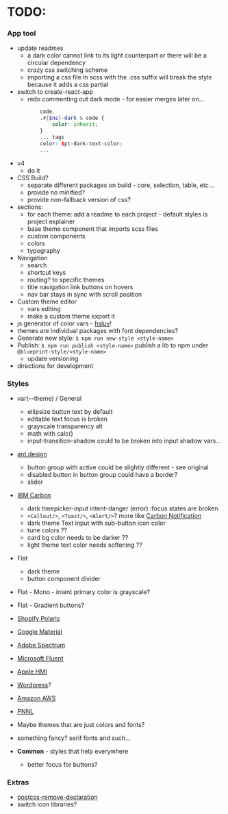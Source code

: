 # TODO:

### App tool
- update readmes
  - a dark color cannot link to its light counterpart or there will be a circular dependency
  - crazy css switching scheme
  - importing a css file in scss with the .css suffix will break the style because it adds a css partial
- switch to create-react-app
  - redo commenting out dark mode - for easier merges later on...
    ```scss
        code,
        .#{$ns}-dark & code {
            color: inherit;
        }
        ... tags
        color: $pt-dark-text-color;
        ...

    ```
- v4
  - do it
- CSS Build?
  - separate different packages on build - core, selection, table, etc...
  - provide no minified?
  - provide non-fallback version of css?
- sections:
  - for each theme: add a readme to each project - default styles is project explainer
  - base theme component that imports scss files
  - custom components
  - colors
  - typography
- Navigation
  - search
  - shortcut keys
  - routing? to specific themes
  - title navigation link buttons on hovers
  - nav bar stays in sync with scroll position
- Custom theme editor
  - vars editing
  - make a custom theme export it
- js generator of color vars - [hsluv](https://www.hsluv.org/)!
- themes are individual packages with font dependencies?
- Generate new style: `$ npm run new-style <style-name>`
- Publish: `$ npm run publish <style-name>` publish a lib to npm under `@blueprint-style/<style-name>`
  - update versioning
- directions for development

### Styles
- var(--theme) / General
  - ellipsize button text by default
  - editable text focus is broken
  - grayscale transparency alt
  - math with calc()
  - input-transition-shadow could to be broken into input shadow vars...

- [ant.design](https://ant.design/components/overview/)
  - button group with active could be slightly different - see original
  - disabled button in button group could have a border?
  - slider
- [IBM Carbon](https://www.carbondesignsystem.com/components/overview)
  - dark timepicker-input intent-danger (error) :focus states are broken
  - `<Callout/>`, `<Toast/>`, `<Alert/>`? more like [Carbon Notification](https://www.carbondesignsystem.com/components/notification/style)
  - dark theme Text input with sub-button icon color
  - tune colors ??
  - card bg color needs to be darker ??
  - light theme text color needs softening ??
- Flat
  - dark theme
  - button component divider
- Flat - Mono - intent primary color is grayscale?
- Flat - Gradient buttons?
- [Shopify Polaris](https://polaris.shopify.com/components/actions/button#navigation)
- [Google Material](https://material.io/components)
- [Adobe Spectrum](https://spectrum.adobe.com/)
- [Microsoft Fluent](https://developer.microsoft.com/en-us/fluentui#/controls/web)
- [Apple HMI](https://developer.apple.com/design/human-interface-guidelines/)
- [Wordpress](https://make.wordpress.org/design/)?
- [Amazon AWS](https://abduzeedo.com/amazon-web-services-design-system)
- [PNNL](https://forge.pnl.gov/standards/)
- Maybe themes that are just colors and fonts?
- something fancy? serif fonts and such...
- **Common** - styles that help everywhere
  - better focus for buttons?

### Extras
- [postcss-remove-declaration](https://www.npmjs.com/package/postcss-remove-declaration/v/1.0.0)
- switch icon libraries?
